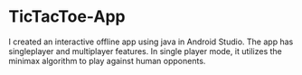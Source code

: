 # TicTacToe-App
I created an interactive offline app using java in Android Studio.
The app has singleplayer and multiplayer features. In single player mode, it utilizes the minimax algorithm to play against human opponents.
